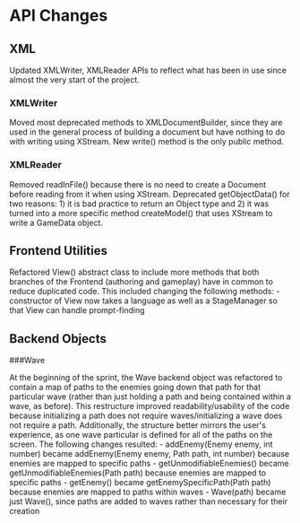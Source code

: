 # API Changes

## XML

Updated XMLWriter, XMLReader APIs to reflect what has been in use since almost the very start of the project.

### XMLWriter

Moved most  deprecated methods to XMLDocumentBuilder, since they are used in the general process of building a document but have nothing to do with writing using XStream. New write() method is the only public method.

### XMLReader

Removed readInFile() because there is no need to create a Document before reading from it when using XStream. Deprecated getObjectData() for two reasons: 1) it is bad practice to return an Object type and 2) it was turned into a more specific method createModel() that uses XStream to write a GameData object.

## Frontend Utilities

Refactored View() abstract class to include more methods that both branches of the Frontend (authoring and gameplay) have in common to reduce duplicated code. This included changing the following methods:
	- constructor of View now takes a language as well as a StageManager so that View can handle prompt-finding
	
## Backend Objects

###Wave

At the beginning of the sprint, the Wave backend object was refactored to contain a map of paths to the enemies going down that path for that particular wave (rather than just holding a path and being contained within a wave, as before). This restructure improved readability/usability of the code because initializing a path does not require waves/initializing a wave does not require a path. Additionally, the structure better mirrors the user's experience, as one wave particular is defined for all of the paths on the screen. The following changes resulted:
		- addEnemy(Enemy enemy, int number) became addEnemy(Enemy enemy, Path path, int number) because enemies are mapped to specific paths
		- getUnmodifiableEnemies() became getUnmodifiableEnemies(Path path) because enemies are mapped to specific paths
		- getEnemy() became getEnemySpecificPath(Path path) because enemies are mapped to paths within waves
		- Wave(path) became just Wave(), since paths are added to waves rather than necessary for their creation
